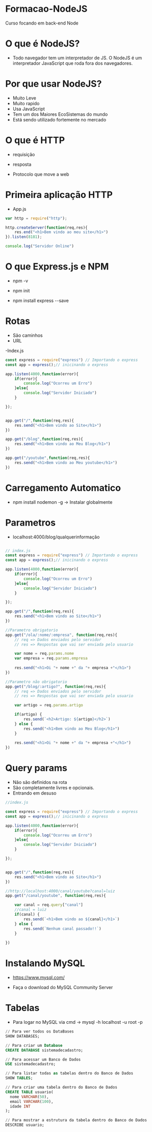 
# Formacao-NodeJS

Curso focando em back-end Node

# O que é NodeJS?

- Todo navegador tem um interpretador de JS. O NodeJS é um interpretador JavaScript que roda fora dos navegadores.

# Por que usar NodeJS?

- Muito Leve
- Muito rapido
- Usa JavaScript
- Tem um dos Maiores EcoSistemas do mundo
- Está sendo utilizado fortemente no mercado

# O que é HTTP

- requisição
- resposta

- Protocolo que move a web

# Primeira aplicação HTTP

- App.js

```javascript
var http = require("http");

http.createServer(function(req,res){
    res.end("<h1>Bem vindo ao meu site</h1>")
}).listen(8181);

console.log("Servidor Online")
```

# O que Express.js e NPM

- npm -v

- npm init

- npm install express --save


# Rotas

- São caminhos
- URL


-Index.js

```javascript
const express = require("express") // Importando o express
const app = express();// inicinando o express

app.listen(4000,function(error){
    if(error){
        console.log("Ocorreu um Erro")
    }else{
        console.log("Servidor Iniciado")
    }

});


app.get("/",function(req,res){
    res.send("<h1>Bem vindo ao Site</h1>")
})

app.get("/blog",function(req,res){
    res.send("<h1>Bem vindo ao Meu Blog</h1>")
})

app.get("/youtube",function(req,res){
    res.send("<h1>Bem vindo ao Meu youtube</h1>")
})
```
# Carregamento Automatico

- npm install nodemon -g -> Instalar globalmente

# Parametros

- localhost:4000/blog/qualquerinformação

```javascript

// index.js
const express = require("express") // Importando o express
const app = express();// inicinando o express

app.listen(4000,function(error){
    if(error){
        console.log("Ocorreu um Erro")
    }else{
        console.log("Servidor Iniciado")
    }

});

app.get("/",function(req,res){
    res.send("<h1>Bem vindo ao Site</h1>")
})

//Parametro obrigatorio
app.get("/ola/:nome/:empresa", function(req,res){
    // req => Dados enviados pelo servidor
    // res => Respostas que vai ser enviada pelo usuario

    var nome = req.params.nome
    var empresa = req.params.empresa
    
    res.send("<h1>Oi "+ nome +" da "+ empresa +"</h1>")
})

//Parametro não obrigatorio
app.get("/blog/:artigo?", function(req,res){
    // req => Dados enviados pelo servidor
    // res => Respostas que vai ser enviada pelo usuario

    var artigo = req.params.artigo

    if(artigo) {
        res.send(`<h2>Artigo: ${artigo}</h2>`)
    } else {
        res.send("<h1>Bem vindo ao Meu Blog</h1>")
    }
    
    res.send("<h1>Oi "+ nome +" da "+ empresa +"</h1>")
})

```

# Query params

- Não são definidos na rota
- São completamente livres e opcionais.
- Entrando em desuso

```javascript
//index.js

const express = require("express") // Importando o express
const app = express();// inicinando o express

app.listen(4000,function(error){
    if(error){
        console.log("Ocorreu um Erro")
    }else{
        console.log("Servidor Iniciado")
    }

});


app.get("/",function(req,res){
    res.send("<h1>Bem vindo ao Site</h1>")
})

//http://localhost:4000/canal/youtube?canal=luiz
app.get("/canal/youtube", function(req,res){

    var canal = req.query["canal"]
    //canal = luiz
    if(canal) {
        res.send(`<h1>Bem vindo ao ${canal}</h1>`)
    } else {
        res.send(`Nenhum canal passado!!`)
    }
    
})
```

# Instalando MySQL

- https://www.mysql.com/

- Faça o download do MySQL Community Server

# Tabelas

- Para logar no MySQL via cmd -> mysql -h localhost -u root -p

```SQL
// Para ver todos os DataBases
SHOW DATABASES;
```

```SQL
// Para criar um Database
CREATE DATABASE sistemadecadastro;
```

```SQL
// Para acessar um Banco de Dados
USE sistemadecadastro;
```

```SQL
// Para listar todas as tabelas dentro do Banco de Dados
SHOW TABLES;
```

```SQL
// Para criar uma tabela dentro do Banco de Dados
CREATE TABLE usuario(
  nome VARCHAR(50),
  email VARCHAR(100),
  idade INT
);
```

```SQL
// Para mostrar a estrutura da tabela dentro do Banco de Dados
DESCRIBE usuario;
```